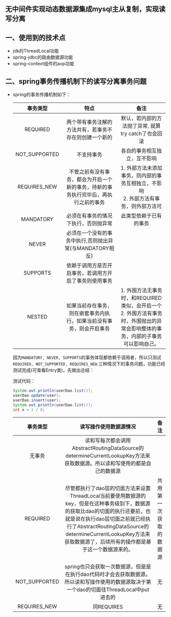 ## 无中间件实现动态数据源集成mysql主从复制，实现读写分离

## 一、使用到的技术点

* jdk的ThreadLocal功能
* spring-jdbc的路由数据源功能
* spring-context组件的aop功能

## 二、spring事务传播机制下的读写分离事务问题

* spring的事务传播机制如下：

    |   事务类型    |                             特点                             |                             备注                             |
    | :-----------: | :----------------------------------------------------------: | :----------------------------------------------------------: |
    |   REQUIRED    |    两个带有事务注解的方法共有，若事务不存在则创建一个新的    |     默认，若内部的方法抛了异常, 就算try catch了也会回滚      |
    | NOT_SUPPORTED |                          不支持事务                          |                 各自的事务相互独立，互不影响                 |
    | REQUIRES_NEW  | 不管之前有没有事务，都会为开启一个新的事务，待新的事务执行完毕后，再执行之前的事务 | 1. 外部方法未添加事务，则内部的事务互相独立，不影响<br>2. 外部方法有事务，则外部方法可 |
    |   MANDATORY   |             必须在有事务的情况下执行，否则抛异常             |                    此类型依赖于已有的事务                    |
    |     NEVER     |   必须在一个没有的事务中执行,否则抛出异常(与MANDATORY相反)   |                                                              |
    |   SUPPORTS    |    依赖于调用方是否开启事务，若调用方开启了事务则使用事务    |                                                              |
    |    NESTED     | 如果当前存在事务，则在嵌套事务内执行。如果当前没有事务，则会开启事务 | 1. 外围方法无事务时，和REQUIRED类似，会开启一个<br>2. 外围方法有事务时，外围抛出的异常会影响整体的事务，内部的子事务可以影响自己。 |
    
    因为`MANDATORY, NEVER, SUPPORTS`的事务体现都依赖于调用者，所以只测试`REQUIRED, NOT_SUPPORTED, REQUIRES_NEW`	三种情况下的事务问题，功能已经测试完成(可查看Entry类)，先做出总结：
    
    测试代码：
    
    ```java
    System.out.println(userDao.list());
    userDao.update(user);
    userDao.insert(user);
    System.out.println(userDao.list());
    int x = 1 / 0;
    ```
    |   事务类型    |                    读写操作使用数据源情况                    |          备注          |
    | :-----------: | :----------------------------------------------------------: | :--------------------: |
    |    无事务     | 读和写每次都会调用AbstractRoutingDataSource的determineCurrentLookupKey方法来获取数据源。所以读和写使用的都是自己的数据源 |                        |
    |   REQUIRED    | 尽管都执行了dao层的切面方法来设置ThreadLocal当前要使用数据源的key，但是在这种事务级别下，数据源的获取比dao的切面的执行还要前，也就是说在执行dao层切面之前就已经执行了AbstractRoutingDataSource的determineCurrentLookupKey方法来获取数据源了，后续所有的操作都是基于这一个数据源来的。 | 共用第一次获取的数据源 |
    | NOT_SUPPORTED | spring也只会获取一次数据源，但是是在执行dao代码时才会去获取数据源。所以读和写操作使用的数据源取决于第一个dao的切面往ThreadLocal中put进去的 |           无           |
    | REQUIRES_NEW  | 同REQUIRES |           无           |
    
    